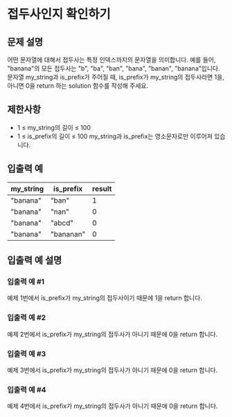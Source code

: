 # 접두사인지 확인하기


## 문제 설명
어떤 문자열에 대해서 접두사는 특정 인덱스까지의 문자열을 의미합니다. 예를 들어, "banana"의 모든 접두사는 "b", "ba", "ban", "bana", "banan", "banana"입니다.
문자열 my_string과 is_prefix가 주어질 때, is_prefix가 my_string의 접두사라면 1을, 아니면 0을 return 하는 solution 함수를 작성해 주세요.

## 제한사항
- 1 ≤ my_string의 길이 ≤ 100
- 1 ≤ is_prefix의 길이 ≤ 100
my_string과 is_prefix는 영소문자로만 이루어져 있습니다.

## 입출력 예
|my_string|is_prefix|result|
|-|-|-|
|"banana"|"ban"|1|
|"banana"|"nan"|0|
|"banana"|"abcd"|0|
|"banana"|"bananan"|0|

## 입출력 예 설명

### 입출력 예 #1
예제 1번에서 is_prefix가 my_string의 접두사이기 때문에 1을 return 합니다.

### 입출력 예 #2
예제 2번에서 is_prefix가 my_string의 접두사가 아니기 때문에 0을 return 합니다.

### 입출력 예 #3
예제 3번에서 is_prefix가 my_string의 접두사가 아니기 때문에 0을 return 합니다.

### 입출력 예 #4
예제 4번에서 is_prefix가 my_string의 접두사가 아니기 때문에 0을 return 합니다.